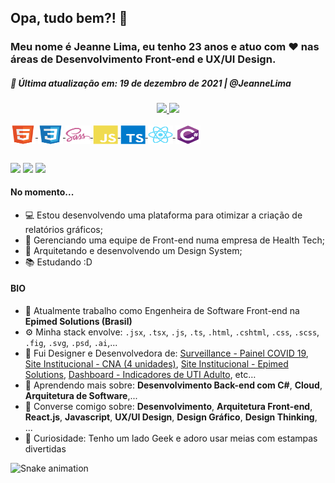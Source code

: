 <!--
**JeanneLima/JeanneLima** is a ✨ _special_ ✨ repository because its `README.md` (this file) appears on your GitHub profile.

Here are some ideas to get you started:

- 🔭 I’m currently working on ...
- 🌱 I’m currently learning ...
- 👯 I’m looking to collaborate on ...
- 🤔 I’m looking for help with ...
- 💬 Ask me about ...
- 📫 How to reach me: ...
- 😄 Pronouns: ...
- ⚡ Fun fact: ...
-->

## Opa, tudo bem?! 👋
### Meu nome é Jeanne Lima, eu tenho 23 anos e atuo com ❤️ nas áreas de Desenvolvimento Front-end e UX/UI Design.
##### 📅 Última atualização em: 19 de dezembro de 2021 | @JeanneLima

<!--
Dashboards personalizados
-->

<div align="center">
  <a href="https://github.com/JeanneLima">
  <img height="180em" src="https://github-readme-stats.vercel.app/api?username=JeanneLima&show_icons=true&theme=dracula&include_all_commits=true&count_private=true"/>
  <img height="180em" src="https://github-readme-stats.vercel.app/api/top-langs/?username=JeanneLima&layout=compact&langs_count=7&theme=dracula"/>
</div>
<div style="display: inline_block"><br>
    <img align="center" alt="JeanneLima-HTML" height="30" width="40" src="https://raw.githubusercontent.com/devicons/devicon/master/icons/html5/html5-original.svg">
  <img align="center" alt="JeanneLima-CSS" height="30" width="40" src="https://raw.githubusercontent.com/devicons/devicon/master/icons/css3/css3-original.svg">
  <img align="center" alt="JeanneLima-Sass" height="30" width="40" src="https://raw.githubusercontent.com/devicons/devicon/master/icons/sass/sass-original.svg">
  <img align="center" alt="JeanneLima-Js" height="30" width="40" src="https://raw.githubusercontent.com/devicons/devicon/master/icons/javascript/javascript-plain.svg">
  <img align="center" alt="JeanneLima-Ts" height="30" width="40" src="https://raw.githubusercontent.com/devicons/devicon/master/icons/typescript/typescript-plain.svg">
  <img align="center" alt="JeanneLima-React" height="30" width="40" src="https://raw.githubusercontent.com/devicons/devicon/master/icons/react/react-original.svg">
  <img align="center" alt="JeanneLima-Csharp" height="30" width="40" src="https://raw.githubusercontent.com/devicons/devicon/master/icons/csharp/csharp-original.svg">
  <!-- <img align="right" alt="JeanneLima-pic" height="150" style="border-radius:50px;" src="https://drive.google.com/file/d/1GZ16moH6pfRvtSb9RwWvLPa5ZPdcmn1z/view?usp=sharing"> -->
</div>
  
  ##
 
<div> 
  <a href="https://www.behance.net/jeannelimac442/" target="_blank"><img src="https://img.shields.io/badge/Behance-0000FF?style=for-the-badge&logo=behance&logoColor=white" target="_blank"></a>
  <a href = "mailto:jeannelima.profissional@gmail.com"><img src="https://img.shields.io/badge/-Gmail-%23333?style=for-the-badge&logo=gmail&logoColor=white" target="_blank"></a>
  <a href="https://www.linkedin.com/in/jeannecslima/" target="_blank"><img src="https://img.shields.io/badge/-LinkedIn-%230077B5?style=for-the-badge&logo=linkedin&logoColor=white" target="_blank"></a>  
</div>


#### No momento...

- 💻 Estou desenvolvendo uma plataforma para otimizar a criação de relatórios gráficos;
- 💪 Gerenciando uma equipe de Front-end numa empresa de Health Tech;
- 💅 Arquitetando e desenvolvendo um Design System;
- 📚 Estudando :D

#### BIO
- 🏢 Atualmente trabalho como Engenheira de Software Front-end na **Epimed Solutions (Brasil)**
- ⚙️ Minha stack envolve: `.jsx`, `.tsx`, `.js`, `.ts`, `.html`, `.cshtml`, `.css`, `.scss`, `.fig`, `.svg`, `.psd`, `.ai`,...
- 💅 Fui Designer e Desenvolvedora de: [Surveillance - Painel COVID 19](https://www.youtube.com/watch?v=Db1u-3RShmI), [Site Institucional - CNA (4 unidades)](https://www.behance.net/gallery/121869253/Site-Institucional-CNA-2020), [Site Institucional - Epimed Solutions](https://www.epimedsolutions.com/), [Dashboard - Indicadores de UTI Adulto](https://www.youtube.com/watch?v=ZriRPYV-az4), etc…
- 🌱 Aprendendo mais sobre: **Desenvolvimento Back-end com C#**, **Cloud**, **Arquitetura de Software**,...
- 💬 Converse comigo sobre: **Desenvolvimento**, **Arquitetura Front-end**, **React.js**, **Javascript**, **UX/UI Design**, **Design Gráfico**, **Design Thinking**, ...
- 💎 Curiosidade: Tenho um lado Geek e adoro usar meias com estampas divertidas

<!-- Animação dos commits -->
![Snake animation](https://github.com/JeanneLima/JeanneLima/blob/output/github-contribution-grid-snake.svg)

